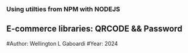 ### Using utilties from NPM with NODEJS
## E-commerce libraries: QRCODE && Password

#Author: Wellington L Gaboardi
#Year: 2024
